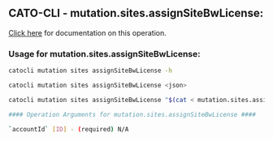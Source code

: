 
## CATO-CLI - mutation.sites.assignSiteBwLicense:
[Click here](https://api.catonetworks.com/documentation/#mutation-mutation.sites.assignSiteBwLicense) for documentation on this operation.

### Usage for mutation.sites.assignSiteBwLicense:

```bash
catocli mutation sites assignSiteBwLicense -h

catocli mutation sites assignSiteBwLicense <json>

catocli mutation sites assignSiteBwLicense "$(cat < mutation.sites.assignSiteBwLicense.json)"

#### Operation Arguments for mutation.sites.assignSiteBwLicense ####

`accountId` [ID] - (required) N/A    
